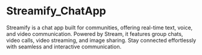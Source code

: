 # Streamify_ChatApp
Streamify is a chat app built for communities, offering real-time text, voice, and video communication. Powered by Stream, it features group chats, video calls, video streaming, and image sharing. Stay connected effortlessly with seamless and interactive communication.

